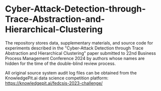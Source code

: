 # Cyber-Attack-Detection-through-Trace-Abstraction-and-Hierarchical-Clustering
The repository stores data, supplementary materials, and source code for experiments described in the "Cyber-Attack Detection through Trace Abstraction and Hierarchical Clustering" paper submitted to 22nd Business Process Management Conference 2024 by authors whose names are hidden for the time of the double-blind review process.

All original source system audit log files can be obtained from the KnowledgePit.ai data science competition platform:
https://knowledgepit.ai/fedcsis-2023-challenge/
